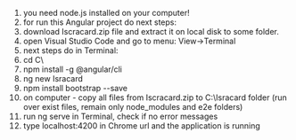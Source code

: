 
1. you need node.js installed on your computer!
2. for run this Angular project do next steps:
 1. download Iscracard.zip file and extract it on local disk to some folder.
 2. open Visual Studio Code and go to menu: View->Terminal
 3. next steps do in Terminal:
  1. cd C\
  2. npm install -g @angular/cli
  3. ng new Isracard
  4. npm install bootstrap --save
  5. on computer - copy all files from Iscracard.zip to C:\Isracard folder (run over exist files, remain only node_modules and e2e folders)
  6. run ng serve in Terminal, check if no error messages
  7. type localhost:4200 in Chrome url and the application is running
 


